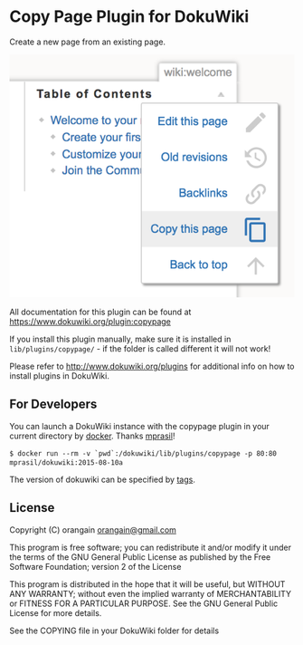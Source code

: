 Copy Page Plugin for DokuWiki
=============================

Create a new page from an existing page.

![Screenshot of Copy Page Plugin](https://raw.githubusercontent.com/orangain/dokuwiki-copypage-plugin/master/images/screenshot.png)

All documentation for this plugin can be found at
https://www.dokuwiki.org/plugin:copypage

If you install this plugin manually, make sure it is installed in
`lib/plugins/copypage/` - if the folder is called different it
will not work!

Please refer to http://www.dokuwiki.org/plugins for additional info
on how to install plugins in DokuWiki.

For Developers
--------------

You can launch a DokuWiki instance with the copypage plugin in your current directory by [docker](https://www.docker.com/). Thanks [mprasil](https://hub.docker.com/r/mprasil/dokuwiki/)!

```
$ docker run --rm -v `pwd`:/dokuwiki/lib/plugins/copypage -p 80:80 mprasil/dokuwiki:2015-08-10a
```

The version of dokuwiki can be specified by [tags](https://hub.docker.com/r/mprasil/dokuwiki/tags/).

License
-------

Copyright (C) orangain <orangain@gmail.com>

This program is free software; you can redistribute it and/or modify
it under the terms of the GNU General Public License as published by
the Free Software Foundation; version 2 of the License

This program is distributed in the hope that it will be useful,
but WITHOUT ANY WARRANTY; without even the implied warranty of
MERCHANTABILITY or FITNESS FOR A PARTICULAR PURPOSE.  See the
GNU General Public License for more details.

See the COPYING file in your DokuWiki folder for details
